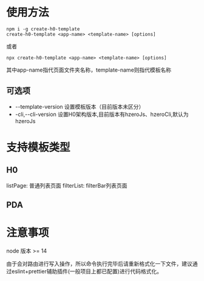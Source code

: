 # 使用方法

```shell
npm i -g create-h0-template
create-h0-template <app-name> <template-name> [options]
```

或者

```shell
npx create-h0-template <app-name> <template-name> [options]
```

其中app-name指代页面文件夹名称，template-name则指代模板名称

## 可选项

- --template-version <string> 设置模板版本（目前版本未区分）
- -cli,--cli-version <string> 设置H0架构版本,目前版本有hzeroJs、hzeroCli,默认为hzeroJs

# 支持模板类型

## H0
 listPage: 普通列表页面
 filterList: filterBar列表页面

## PDA


# 注意事项

node 版本 >= 14

由于会对路由进行写入操作，所以命令执行完毕后请重新格式化一下文件，建议通过eslint+prettier辅助插件(一般项目上都已配置)进行代码格式化。
